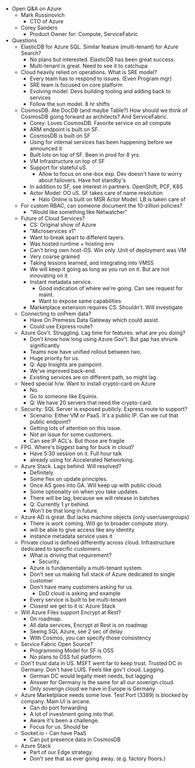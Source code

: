 * Open Q&A on Azure
    * Mark Russinovich
      * CTO of Azure 
    * Corey Sanders
      * Product Owner for: Compute, ServiceFabric
* Questions
  * ElasticDB for Azure SQL.  Similar feature (multi-tenant) for Azure Search?
    * No plans but interested.  ElasticDB has been great success.
    * Multi-tenant is great.  Need to see it to catchupa
  * Cloud heavily relied on operations.  What is SRE model?
    * Every team has to respond to issues.  (Even Program mgr)
    * SRE team is focused on core platform
    * Evolving model.  Devs building tooling and adding back to services
    * Follow the sun model.  8 hr shifts
  * CosmosDB.  Ate DocDB (and maybe Table?)  How should we think of CosmosDB going forward as architects?  And ServiceFabric.
    * Corey:  Loves CosmosDB.  Favorite service on all compute
    * ARM endpoint is built on SF. 
    * CosmosDB is built on SF
    * Using for internal services has been happening before we announced it
    * Built lots on top of SF.  Been in prod for 8 yrs.
    * VM Infrastructure on top of SF
    * Support for stateful uS.
      * Allow to focus on one-box exp.  Dev doesn't have to worry about failovers.  Have hot standby's
    * In addition to SF, see interest in partners.  OpenShift, PCF, K8S
    * Actor Model:  OO uS. SF takes care of name resolution
      * Halo Online is built on MSR Actor Model. LB is taken care of
  * For custom RBAC, can someone document the 10-zillion policies?
    * "Would like something like Netwatcher"
  * Future of Cloud Services?
    * CS: Original show of Azure
    * "Microservices v1"
    * Want to break apart to different layers.
    * Was hosted runtime + hosting env
    * Can't bring own host-OS.  Win only.  Unit of deployment was VM
    * Very coarse grained
    * Taking lessons learned, and integrating into VMSS
    * We will keep it going as long as you run on it.  But are not innovating on it
    * Instant metadata service.  
      * Good indication of where we're going.  Can see request for maint.
      * Want to expose same capabilities
    * Marketplace extension requires CS.  Shouldn't.  Will investigate
  * Connecting to onPrem data?
    * Have On Premesis Data Gateway which could assist.  
    * Could use Express route?
  * Azure Gov't.  Struggling.  Lag time for features.  what are you doing?
    * Don't know how long using Azure Gov't.  But gap has shrunk significantly
    * Teams now have unified rollout between two.  
    * Huge priority for us.
    * Q: App Insights are painpoint.  
    * We've improved back-end.
    * Existing services are on different path, so might lag.
  * Need special h/w.  Want to install crypto-card on Azure
    * No.  
    * Go to someone like Equinix.  
    * Q: We have 20 servers that need the crypto-card.
  * Security:  SQL Server is exposed publicly.  Express route to support?
    * Scenario:  Either VM or PaaS.  It's a public IP. Can we cut that public endpoint?
    * Getting lots of attention on this issue.
    * Not an issue for some customers.
    * Can see IP ACL's.  But those are fragile
  * FPG.  Where's biggest bang for buck in cloud?
    * Have 5:30 session on it.  Full hour talk
    * already using for Accelerated Networking.
  * Azure Stack. Lags behind.  Will resolved?
    * Definitely.
    * Some flex on update principles.
    * Once AS goes into GA.  Will keep up with public cloud.
    * Some optionality on when you take updates.
    * There will be lag, because we will release in batches 
    * Q: Currently 1 yr behind.
    * Won't be that long in future.
  * Azure AD is great.  But lacks machine objects (only user/usergroups)
    * There is work coming.  Will go to broader compute story.
    * will be able to give access like any identity
    * instance metadata service uses it
  * Private cloud is defined differently across cloud.  Infrastructure dedicated to specific customers.  
    * What is driving that requirement?
      * Security.
    * Azure is fundamentally a multi-tenant system.  
    * Don't see us making full stack of Azure dedicated to single customer
    * Don't have many customers asking for us.
      * DoD cloud is asking and example
    * Every service is built to be multi-tenant
    * Closest we get to it is:  Azure Stack
  * Will Azure Files support Encrypt at Rest?
    * On roadmap.
    * All data services, Encrypt at Rest is on roadmap
    * Seeing SQL Azure, see 2 sec of delay
    * With Cosmos, you can specify those consistency
  * Service Fabric Open Source?
    * Programming Model for SF is OSS
    * No plans to OSS full platform.
  * Don't trust data in US.  MSFT went far to keep trust.  Trusted DC in Germany. Don't have LUIS.  Feels like gov't cloud.  Lagging.
    * German DC would legally meet needs, but lagging
    * Answer for Germany is the same for all our soverign cloud.  
    * Only soverign cloud we have in Europe is Germany
  * Azure Marketplace needs some love.  Test Port (3389) is blocked by company.  Main UI is arcane.
    * Can do port forwarding
    * A lot of investment going into that.  
    * Aware it's been a challenge.
    * Focus for us.  Should be 
  * Socket.io - Can have PaaS
    * Can put presence data in CosmosDB
  * Azure Stack 
    * Part of our Edge strategy.
    * Don't see that as ever going away.  (e.g. factory floors.)